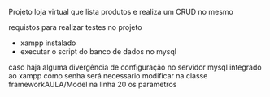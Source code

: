 Projeto loja virtual que lista produtos e realiza um CRUD no mesmo

requistos para realizar testes no projeto 
- xampp instalado
- executar o script do banco de dados no mysql

caso haja alguma divergência de configuração no servidor mysql integrado ao xampp
como senha será necessario modificar na classe frameworkAULA/Model na linha 20 os parametros
